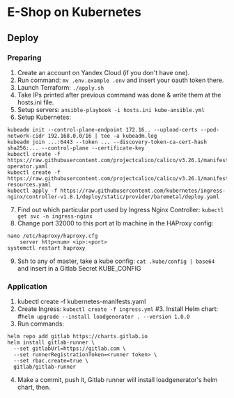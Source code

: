 # E-Shop on Kubernetes

## Deploy

### Preparing
1. Create an account on Yandex Cloud (if you don't have one).
2. Run command:
`mv .env.example .env`
and insert your oauth token there.
3. Launch Terraform: `./apply.sh`
4. Take IPs printed after previous command was done & write them at the hosts.ini file.
5. Setup servers:
`ansible-playbook -i hosts.ini kube-ansible.yml`
6. Setup Kubernetes:
```
kubeadm init --control-plane-endpoint 172.16.. --upload-certs --pod-network-cidr 192.168.0.0/16 | tee -a kubeadm.log
kubeadm join ...:6443 --token ... --discovery-token-ca-cert-hash sha256:... --control-plane --certificate-key
kubectl create -f https://raw.githubusercontent.com/projectcalico/calico/v3.26.1/manifests/tigera-operator.yaml
kubectl create -f https://raw.githubusercontent.com/projectcalico/calico/v3.26.1/manifests/custom-resources.yaml
kubectl apply -f https://raw.githubusercontent.com/kubernetes/ingress-nginx/controller-v1.8.1/deploy/static/provider/baremetal/deploy.yaml
```
7. Find out which particular port used by Ingress Nginx Controller:
`kubectl get svc -n ingress-nginx`
8. Change port 32000 to this port at lb machine in the HAProxy config:
```
nano /etc/haproxy/haproxy.cfg
    server http<num> <ip>:<port>
systemctl restart haproxy
```
9. Ssh to any of master, take a kube config:
`cat .kube/config | base64`
and insert in a Gitlab Secret KUBE_CONFIG

### Application
1. kubectl create -f kubernetes-manifests.yaml
2. Create Ingress:
`kubectl create -f ingress.yml`
#3. Install Helm chart:
#`helm upgrade --install loadgenerator . --version 1.0.0`
3. Run commands:
```
helm repo add gitlab https://charts.gitlab.io
helm install gitlab-runner \
  --set gitlabUrl=https://gitlab.com \
  --set runnerRegistrationToken=<runner token> \
  --set rbac.create=true \
  gitlab/gitlab-runner
```
4. Make a commit, push it, Gitlab runner will install loadgenerator's helm chart, then.



